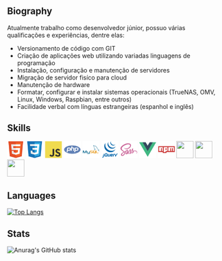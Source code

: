 ## Biography
<p text-align='justify'>Atualmente trabalho como desenvolvedor júnior, possuo várias qualificações e experiências, dentre elas:</p>
<ul>
  <li>Versionamento de código com GIT</li>
  <li>Criação de aplicações web utilizando variadas linguagens de programação</li>
  <li>Instalação, configuração e manutenção de servidores</li>
  <li>Migração de servidor fisíco para cloud</li>
  <li>Manutenção de hardware</li>
  <li>Formatar, configurar e instalar sistemas operacionais (TrueNAS, OMV, Linux, Windows, Raspbian, entre outros)</li>
  <li>Facilidade verbal com línguas estrangeiras (espanhol e inglês)</li>
</ul>

<!--
**vieira-brz/vieira-brz** is a ✨ _special_ ✨ repository because its `README.md` (this file) appears on your GitHub profile.

Here are some ideas to get you started:

- 🔭 I’m currently working on ...
- 🌱 I’m currently learning ...
- 👯 I’m looking to collaborate on ...
- 🤔 I’m looking for help with ...
- 💬 Ask me about ...
- 📫 How to reach me: ...
- 😄 Pronouns: ...
- ⚡ Fun fact: ...
-->

## Skills
<img width="40" height="40" style="max-width:100%;" src="https://raw.githubusercontent.com/devicons/devicon/master/icons/html5/html5-original.svg"></img>
<img width="40" height="40" style="max-width:100%;" src="https://raw.githubusercontent.com/devicons/devicon/master/icons/css3/css3-original.svg"></img>
<img width="40" height="40" style="max-width:100%;" src="https://raw.githubusercontent.com/devicons/devicon/master/icons/javascript/javascript-original.svg"></img>
<img width="40" height="40" style="max-width:100%;" src="https://raw.githubusercontent.com/devicons/devicon/master/icons/php/php-plain.svg"></img>
<img width="40" height="40" style="max-width:100%;" src="https://raw.githubusercontent.com/devicons/devicon/master/icons/mysql/mysql-original-wordmark.svg"></img>
<img width="40" height="40" style="max-width:100%;" src="https://raw.githubusercontent.com/devicons/devicon/master/icons/jquery/jquery-plain-wordmark.svg"></img>
<img width="40" height="40" style="max-width:100%;" src="https://raw.githubusercontent.com/devicons/devicon/master/icons/sass/sass-original.svg"></img>
<img width="40" height="40" style="max-width:100%;" src="https://raw.githubusercontent.com/devicons/devicon/master/icons/vuejs/vuejs-original.svg"></img>
<img width="40" height="40" style="max-width:100%;" src="https://raw.githubusercontent.com/devicons/devicon/master/icons/npm/npm-original-wordmark.svg"></img>
<img width="40" height="40" style="max-width:100%;" src="https://cdn.jsdelivr.net/gh/devicons/devicon/icons/react/react-original.svg"></img>
<img width="40" height="40" style="max-width:100%;" src="https://cdn.jsdelivr.net/gh/devicons/devicon/icons/typescript/typescript-original.svg" />
<img width="40" height="40" style="max-width:100%;" src="https://cdn.jsdelivr.net/gh/devicons/devicon/icons/svelte/svelte-original.svg" />

## Languages
[![Top Langs](https://github-readme-stats.vercel.app/api/top-langs/?username=vieira-brz&langs_count=8)](https://github.com/vieira-brz/github-readme-stats)

## Stats
![Anurag's GitHub stats](https://github-readme-stats.vercel.app/api?username=vieira-brz&show_icons=true&theme=dark)
